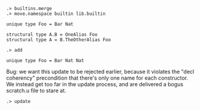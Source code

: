 ```ucm:hide
.> builtins.merge
.> move.namespace builtin lib.builtin
```

```unison
unique type Foo = Bar Nat

structural type A.B = OneAlias Foo
structural type A = B.TheOtherAlias Foo
```

```ucm
.> add
```

```unison
unique type Foo = Bar Nat Nat
```

Bug: we want this update to be rejected earlier, because it violates the "decl coherency" precondition that there's
only one name for each constructor. We instead get too far in the update process, and are delivered a bogus scratch.u
file to stare at.

```ucm:error
.> update
```


